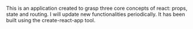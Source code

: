 This is an application created to grasp three core concepts of react: props, state and routing. I will update new functionalities periodically. It has been built using the create-react-app tool.

